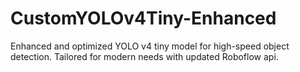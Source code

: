 # CustomYOLOv4Tiny-Enhanced
Enhanced and optimized YOLO v4 tiny model for high-speed object detection. Tailored for modern needs with updated Roboflow api.

